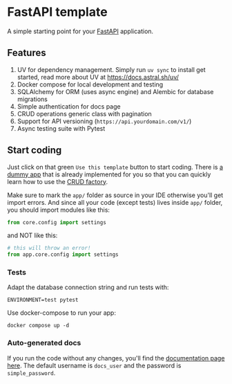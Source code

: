 # FastAPI template

A simple starting point for your [FastAPI](https://fastapi.tiangolo.com) application.

## Features

1. UV for dependency management. Simply run `uv sync` to install get started, read more about UV
   at https://docs.astral.sh/uv/
2. Docker compose for local development and testing
3. SQLAlchemy for ORM (uses async engine) and Alembic for database migrations
4. Simple authentication for docs page
5. CRUD operations generic class with pagination
6. Support for API versioning (`https://api.yourdomain.com/v1/`)
7. Async testing suite with Pytest

## Start coding

Just click on that green `Use this template` button to start coding. There is [a dummy app](app/api/v1/blog_post.py)
that
is already implemented for you so that you can quickly learn how to use the [CRUD factory](app/db/crud/base.py).

Make sure to mark the `app/` folder as source in your IDE otherwise you'll get import errors.
And since all your code (except tests) lives inside `app/` folder, you should import modules like this:

```python
from core.config import settings
```

and NOT like this:

```python
# this will throw an error!
from app.core.config import settings
```

### Tests

Adapt the database connection string and run tests with:

```shell
ENVIRONMENT=test pytest
```

Use docker-compose to run your app:

```shell
docker compose up -d
```

### Auto-generated docs

If you run the code without any changes, you'll find the
[documentation page here](http://localhost:8001/docs). The default username is `docs_user`
and the password is `simple_password`.
